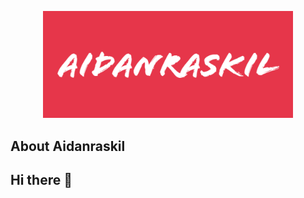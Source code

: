 <p align="center"><a href="https://aidanraskil.my" target="_blank"><img src="https://github.com/aidanraskil/.github/blob/main/docs/images/aidanraskil_500.png?raw=true" width="400"></a></p>

## About Aidanraskil

## Hi there 👋

<!--

**Here are some ideas to get you started:**

🙋‍♀️ A short introduction - what is your organization all about?
🌈 Contribution guidelines - how can the community get involved?
👩‍💻 Useful resources - where can the community find your docs? Is there anything else the community should know?
🍿 Fun facts - what does your team eat for breakfast?
🧙 Remember, you can do mighty things with the power of [Markdown](https://docs.github.com/github/writing-on-github/getting-started-with-writing-and-formatting-on-github/basic-writing-and-formatting-syntax)
-->
